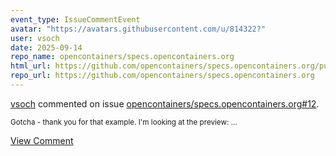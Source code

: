 ```yaml
---
event_type: IssueCommentEvent
avatar: "https://avatars.githubusercontent.com/u/814322?"
user: vsoch
date: 2025-09-14
repo_name: opencontainers/specs.opencontainers.org
html_url: https://github.com/opencontainers/specs.opencontainers.org/pull/12
repo_url: https://github.com/opencontainers/specs.opencontainers.org
---
```


<a href='https://github.com/vsoch' target='_blank'>vsoch</a> commented on issue <a href='https://github.com/opencontainers/specs.opencontainers.org/pull/12' target='_blank'>opencontainers/specs.opencontainers.org#12</a>.

<small>Gotcha - thank you for that example. I'm looking at the preview:...</small>

<a href='https://github.com/opencontainers/specs.opencontainers.org/pull/12' target='_blank'>View Comment</a>